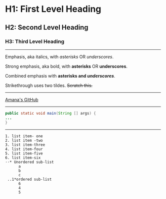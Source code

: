# H1: First Level Heading
## H2: Second Level Heading
### H3: Third Level Heading

***

Emphasis, aka italics, with *asterisks* OR _underscores_.

Strong emphasis, aka bold, with **asterisks** OR __underscores__.

Combined emphasis with **asterisks and _underscores_**.

Strikethrough uses two tildes. ~~Scratch this.~~

***

[Amana's GitHub](https://github.com/amanaarshad)

***

```java
public static void main(String [] args) {
...
}
```

***
```List items
1. list item- one
2. list item -two
3. list item-three
4. list item-four
5. list item-five
6. list item-six
⋅⋅* Unordered sub-list
      a
      b
      c
 ..1*ordered sub-list
      6
      4
      5
